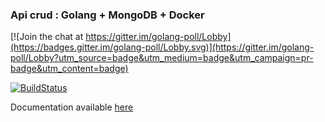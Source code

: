 ### Api crud : Golang + MongoDB + Docker

[![Join the chat at https://gitter.im/golang-poll/Lobby](https://badges.gitter.im/golang-poll/Lobby.svg)](https://gitter.im/golang-poll/Lobby?utm_source=badge&utm_medium=badge&utm_campaign=pr-badge&utm_content=badge)

[![BuildStatus](https://travis-ci.org/scristofari/golang-poll.svg?branch=master)](https://travis-ci.org/scristofari/golang-poll)

Documentation available [here](https://godoc.org/github.com/scristofari/golang-poll/api)
